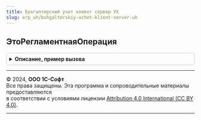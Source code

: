 ```yaml
---
title: Бухгалтерский учет клиент сервер УХ
slug: erp_uh/buhgalterskiy-uchet-klient-server-uh
---
```



## ЭтоРегламентнаяОперация
<details style="margin: 1em 0; padding: 0.5em; border: 1px solid #ccc; border-radius: 6px;">

<summary style="font-weight: bold; cursor: pointer;">Описание, пример вызова</summary>

```bsl

// Функция ЭтоРегламентнаяОперация возвращает Истина, если переданный по ссылке документ
// является документом регламентной операции.
//
Функция ЭтоРегламентнаяОперация(СсылкаНаДокумент) Экспорт
```

Пример вызова
```bsl
Результат = БухгалтерскийУчетКлиентСерверУХ.ЭтоРегламентнаяОперация(СсылкаНаДокумент) 
```
</details>

---

© 2024, **ООО 1С-Софт**  
Все права защищены. Эта программа и сопроводительные материалы предоставляются  
в соответствии с условиями лицензии [Attribution 4.0 International (CC BY 4.0)](https://creativecommons.org/licenses/by/4.0/legalcode).

---
